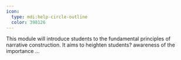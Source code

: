```yaml
---
icon:
  type: mdi:help-circle-outline
  color: 398126
---
```


This module will introduce students to the fundamental principles of narrative construction. It aims to heighten students? awareness of the importance ... 
